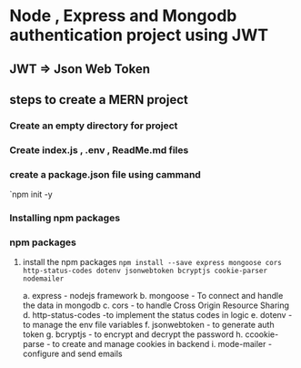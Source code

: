 # Node , Express and Mongodb authentication project using JWT
## JWT => Json Web Token
## steps to create a MERN project 

### Create an empty directory for project

### Create index.js , .env , ReadMe.md files
### create a package.json file using cammand
`npm init -y 

### Installing npm packages
### npm packages

1. install the npm packages
`npm install --save express mongoose cors http-status-codes dotenv jsonwebtoken bcryptjs cookie-parser nodemailer`

    a. express - nodejs framework 
    b. mongoose - To connect and handle the data in mongodb
    c. cors - to handle Cross Origin Resource Sharing
    d. http-status-codes -to implement the status codes in logic 
    e. dotenv - to manage the env file variables
    f. jsonwebtoken - to generate auth token
    g. bcryptjs - to encrypt and decrypt the password
    h. ccookie-parse  - to create and manage cookies in backend
    i. mode-mailer - configure and send emails  